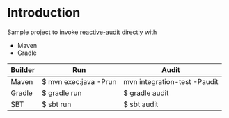 # Introduction
Sample project to invoke [reactive-audit](https://github.com/octo-online/reactive-audit) directly with

* Maven
* Gradle

Builder| Run | Audit
:-- | ---| ---
Maven | $ mvn exec:java -Prun | mvn integration-test -Paudit
Gradle | $ gradle run | $ gradle audit
SBT | $ sbt run | $ sbt audit

    
